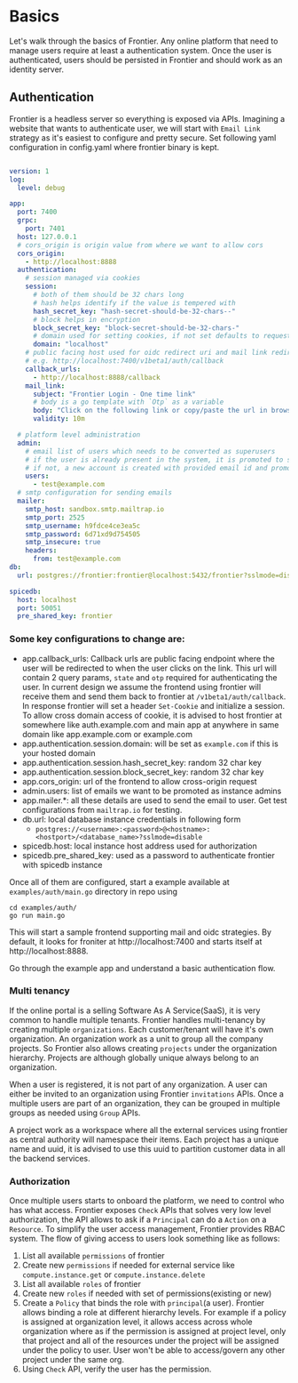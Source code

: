 # Basics

Let's walk through the basics of Frontier. Any online platform that need to manage users require at least a authentication
system. Once the user is authenticated, users should be persisted in Frontier and should work as an identity server.

## Authentication

Frontier is a headless server so everything is exposed via APIs. Imagining a website that wants to authenticate user, 
we will start with `Email Link` strategy as it's easiest to configure and pretty secure. Set following yaml configuration
in config.yaml where frontier binary is kept.

```yaml

version: 1
log:
  level: debug

app:
  port: 7400
  grpc:
    port: 7401
  host: 127.0.0.1
  # cors_origin is origin value from where we want to allow cors
  cors_origin:
    - http://localhost:8888
  authentication:
    # session managed via cookies
    session:
      # both of them should be 32 chars long
      # hash helps identify if the value is tempered with
      hash_secret_key: "hash-secret-should-be-32-chars--"
      # block helps in encryption
      block_secret_key: "block-secret-should-be-32-chars-"
      # domain used for setting cookies, if not set defaults to request origin host
      domain: "localhost"
    # public facing host used for oidc redirect uri and mail link redirection
    # e.g. http://localhost:7400/v1beta1/auth/callback
    callback_urls:
      - http://localhost:8888/callback
    mail_link:
      subject: "Frontier Login - One time link"
      # body is a go template with `Otp` as a variable
      body: "Click on the following link or copy/paste the url in browser to login.<h3><a href='{{.Link}}' target='_blank'>Login</a></h3>Address: {{.Link}} <br>This link will expire in 10 minutes."
      validity: 10m

  # platform level administration
  admin:
    # email list of users which needs to be converted as superusers
    # if the user is already present in the system, it is promoted to su
    # if not, a new account is created with provided email id and promoted to su
    users:
      - test@example.com
  # smtp configuration for sending emails
  mailer:
    smtp_host: sandbox.smtp.mailtrap.io
    smtp_port: 2525
    smtp_username: h9fdce4ce3ea5c
    smtp_password: 6d71xd9d754505
    smtp_insecure: true
    headers:
      from: test@example.com
db:
  url: postgres://frontier:frontier@localhost:5432/frontier?sslmode=disable

spicedb:
  host: localhost
  port: 50051
  pre_shared_key: frontier

```

### Some key configurations to change are:

- app.callback_urls: Callback urls are public facing endpoint where the user will be redirected to when the user clicks
on the link. This url will contain 2 query params, `state` and `otp` required for authenticating the user. In current design
we assume the frontend using frontier will receive them and send them back to frontier at `/v1beta1/auth/callback`. In
response frontier will set a header `Set-Cookie` and initialize a session. To allow cross domain access of cookie, it is advised
to host frontier at somewhere like auth.example.com and main app at anywhere in same domain like app.example.com or example.com
- app.authentication.session.domain: will be set as `example.com` if this is your hosted domain
- app.authentication.session.hash_secret_key: random 32 char key
- app.authentication.session.block_secret_key: random 32 char key
- app.cors_origin: url of the frontend to allow cross-origin request
- admin.users: list of emails we want to be promoted as instance admins
- app.mailer.*: all these details are used to send the email to user. Get test configurations from `mailtrap.io` for testing.
- db.url: local database instance credentials in following form
  - `postgres://<username>:<password>@<hostname>:<hostport>/<database_name>?sslmode=disable`
- spicedb.host: local instance host address used for authorization
- spicedb.pre_shared_key: used as a password to authenticate frontier with spicedb instance

Once all of them are configured, start a example available at `examples/auth/main.go` directory in repo using

```shell
cd examples/auth/
go run main.go
```

This will start a sample frontend supporting mail and oidc strategies. By default, it looks for froniter at
http://localhost:7400 and starts itself at http://localhost:8888.

Go through the example app and understand a basic authentication flow.

### Multi tenancy

If the online portal is a selling Software As A Service(SaaS), it is very common to handle multiple tenants. Frontier
handles multi-tenancy by creating multiple `organizations`. Each customer/tenant will have it's own organization.
An organization work as a unit to group all the company projects. So Frontier also allows creating `projects` under
the organization hierarchy. Projects are although globally unique always belong to an organization.

When a user is registered, it is not part of any organization. A user can either be invited to an organization using
Frontier `invitations` APIs. Once a multiple users are part of an organization, they can be grouped in multiple
groups as needed using `Group` APIs.

A project work as a workspace where all the external services using frontier as central authority will namespace their
items. Each project has a unique name and uuid, it is advised to use this uuid to partition customer data in all the 
backend services.

### Authorization

Once multiple users starts to onboard the platform, we need to control who has what access. Frontier exposes `Check`
APIs that solves very low level authorization, the API allows to ask if a `Principal` can do a `Action` on a `Resource`.
To simplify the user access management, Frontier provides RBAC system. The flow of giving access to users look something 
like as follows:

1. List all available `permissions` of frontier
2. Create new `permissions` if needed for external service like `compute.instance.get` or `compute.instance.delete`
3. List all available `roles` of frontier
4. Create new `roles` if needed with set of permissions(existing or new)
5. Create a `Policy` that binds the role with `principal`(a user). Frontier allows binding a role at different hierarchy
levels. For example if a policy is assigned at organization level, it allows access across whole organization where as
if the permission is assigned at project level, only that project and all of the resources under the project will be assigned
under the policy to user. User won't be able to access/govern any other project under the same org.
6. Using `Check` API, verify the user has the permission.